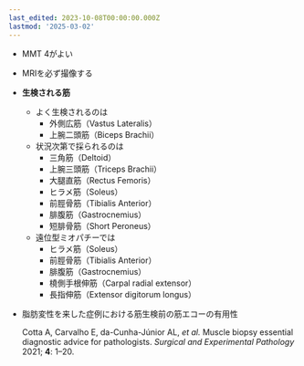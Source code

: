 ```yaml
---
last_edited: 2023-10-08T00:00:00.000Z
lastmod: '2025-03-02'
---
```





  

  

- MMT 4がよい
- MRIを必ず撮像する

  

- **生検される筋**
    - よく生検されるのは
        - 外側広筋（Vastus Lateralis）
        - 上腕二頭筋（Biceps Brachii）
    - 状況次第で採られるのは
        - 三角筋（Deltoid）
        - 上腕三頭筋（Triceps Brachii）
        - 大腿直筋（Rectus Femoris）
        - ヒラメ筋（Soleus）
        - 前脛骨筋（Tibialis Anterior）
        - 腓腹筋（Gastrocnemius）
        - 短腓骨筋（Short Peroneus）
    - 遠位型ミオパチーでは
        - ヒラメ筋（Soleus）
        - 前脛骨筋（Tibialis Anterior）
        - 腓腹筋（Gastrocnemius）
        - 橈側手根伸筋（Carpal radial extensor）
        - 長指伸筋（Extensor digitorum longus）

  

  

  

  

- 脂肪変性を来した症例における筋生検前の筋エコーの有用性
    
    Cotta A, Carvalho E, da-Cunha-Júnior AL, _et al._ Muscle biopsy essential diagnostic advice for pathologists. _Surgical and Experimental Pathology_ 2021; **4**: 1–20.
